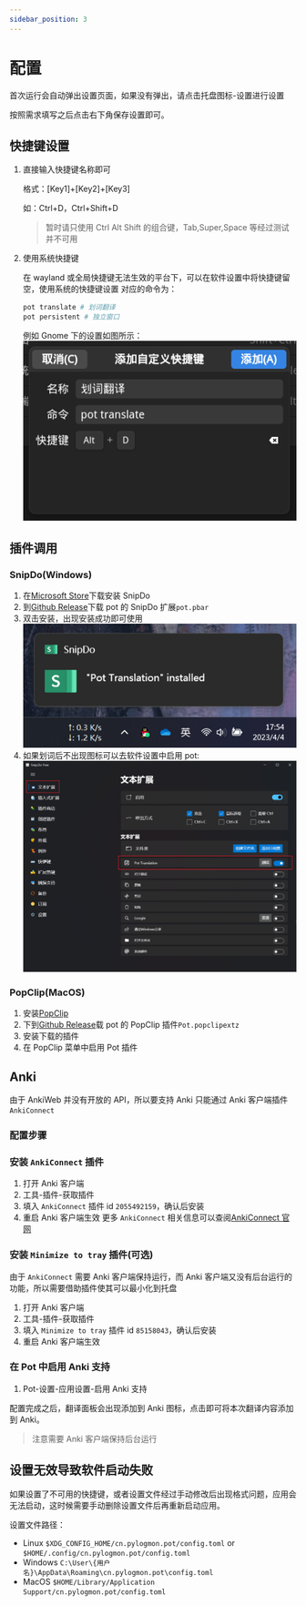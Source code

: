 ```yaml
---
sidebar_position: 3
---
```


# 配置

首次运行会自动弹出设置页面，如果没有弹出，请点击托盘图标-设置进行设置

按照需求填写之后点击右下角保存设置即可。

## 快捷键设置

1. 直接输入快捷键名称即可

   格式：[Key1]+[Key2]+[Key3]

   如：Ctrl+D，Ctrl+Shift+D

   > 暂时请只使用 Ctrl Alt Shift 的组合键，Tab,Super,Space 等经过测试并不可用

2. 使用系统快捷键

   在 wayland 或全局快捷键无法生效的平台下，可以在软件设置中将快捷键留空，使用系统的快捷键设置
   对应的命令为：

   ```bash
   pot translate # 划词翻译
   pot persistent # 独立窗口
   ```

   例如 Gnome 下的设置如图所示：
   ![](./asset/shortcut.png)

## 插件调用

### SnipDo(Windows)

1. 在[Microsoft Store](https://www.microsoft.com/store/productId/9NPZ2TVKJVT7)下载安装 SnipDo
2. 到[Github Release](https://github.com/Pylogmon/pot/releases)下载 pot 的 SnipDo 扩展`pot.pbar`
3. 双击安装，出现安装成功即可使用
   ![](./asset/snipdo.png)
4. 如果划词后不出现图标可以去软件设置中启用 pot:
   ![](./asset/snipdo1.png)

### PopClip(MacOS)

1. 安装[PopClip](https://pilotmoon.com/popclip/)
2. 下到[Github Release](https://github.com/Pylogmon/pot/releases)载 pot 的 PopClip 插件`Pot.popclipextz`
3. 安装下载的插件
4. 在 PopClip 菜单中启用 Pot 插件

## Anki

由于 AnkiWeb 并没有开放的 API，所以要支持 Anki 只能通过 Anki 客户端插件 `AnkiConnect`

### 配置步骤

### 安装 `AnkiConnect` 插件

1. 打开 Anki 客户端
2. 工具-插件-获取插件
3. 填入 `AnkiConnect` 插件 id `2055492159`，确认后安装
4. 重启 Anki 客户端生效
   更多 `AnkiConnect` 相关信息可以查阅[AnkiConnect 官网](https://foosoft.net/projects/anki-connect/)

### 安装 `Minimize to tray` 插件(可选)

由于 `AnkiConnect` 需要 Anki 客户端保持运行，而 Anki 客户端又没有后台运行的功能，所以需要借助插件使其可以最小化到托盘

1. 打开 Anki 客户端
2. 工具-插件-获取插件
3. 填入 `Minimize to tray` 插件 id `85158043`，确认后安装
4. 重启 Anki 客户端生效

### 在 Pot 中启用 Anki 支持

1. Pot-设置-应用设置-启用 Anki 支持

配置完成之后，翻译面板会出现添加到 Anki 图标，点击即可将本次翻译内容添加到 Anki。

> 注意需要 Anki 客户端保持后台运行

## 设置无效导致软件启动失败

如果设置了不可用的快捷键，或者设置文件经过手动修改后出现格式问题，应用会无法启动，这时候需要手动删除设置文件后再重新启动应用。

设置文件路径：

- Linux `$XDG_CONFIG_HOME/cn.pylogmon.pot/config.toml` or `$HOME/.config/cn.pylogmon.pot/config.toml`
- Windows `C:\User\{用户名}\AppData\Roaming\cn.pylogmon.pot\config.toml`
- MacOS `$HOME/Library/Application Support/cn.pylogmon.pot/config.toml`

<CommentService />
